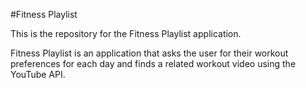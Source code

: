 #Fitness Playlist

This is the repository for the Fitness Playlist application.

Fitness Playlist is an application that asks the user for their workout preferences for each day and finds a related workout video using the YouTube API.

